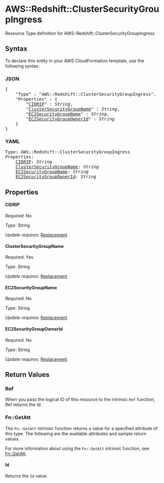 # AWS::Redshift::ClusterSecurityGroupIngress

Resource Type definition for AWS::Redshift::ClusterSecurityGroupIngress

## Syntax

To declare this entity in your AWS CloudFormation template, use the following syntax:

### JSON

<pre>
{
    "Type" : "AWS::Redshift::ClusterSecurityGroupIngress",
    "Properties" : {
        "<a href="#cidrip" title="CIDRIP">CIDRIP</a>" : <i>String</i>,
        "<a href="#clustersecuritygroupname" title="ClusterSecurityGroupName">ClusterSecurityGroupName</a>" : <i>String</i>,
        "<a href="#ec2securitygroupname" title="EC2SecurityGroupName">EC2SecurityGroupName</a>" : <i>String</i>,
        "<a href="#ec2securitygroupownerid" title="EC2SecurityGroupOwnerId">EC2SecurityGroupOwnerId</a>" : <i>String</i>
    }
}
</pre>

### YAML

<pre>
Type: AWS::Redshift::ClusterSecurityGroupIngress
Properties:
    <a href="#cidrip" title="CIDRIP">CIDRIP</a>: <i>String</i>
    <a href="#clustersecuritygroupname" title="ClusterSecurityGroupName">ClusterSecurityGroupName</a>: <i>String</i>
    <a href="#ec2securitygroupname" title="EC2SecurityGroupName">EC2SecurityGroupName</a>: <i>String</i>
    <a href="#ec2securitygroupownerid" title="EC2SecurityGroupOwnerId">EC2SecurityGroupOwnerId</a>: <i>String</i>
</pre>

## Properties

#### CIDRIP

_Required_: No

_Type_: String

_Update requires_: [Replacement](https://docs.aws.amazon.com/AWSCloudFormation/latest/UserGuide/using-cfn-updating-stacks-update-behaviors.html#update-replacement)

#### ClusterSecurityGroupName

_Required_: Yes

_Type_: String

_Update requires_: [Replacement](https://docs.aws.amazon.com/AWSCloudFormation/latest/UserGuide/using-cfn-updating-stacks-update-behaviors.html#update-replacement)

#### EC2SecurityGroupName

_Required_: No

_Type_: String

_Update requires_: [Replacement](https://docs.aws.amazon.com/AWSCloudFormation/latest/UserGuide/using-cfn-updating-stacks-update-behaviors.html#update-replacement)

#### EC2SecurityGroupOwnerId

_Required_: No

_Type_: String

_Update requires_: [Replacement](https://docs.aws.amazon.com/AWSCloudFormation/latest/UserGuide/using-cfn-updating-stacks-update-behaviors.html#update-replacement)

## Return Values

### Ref

When you pass the logical ID of this resource to the intrinsic `Ref` function, Ref returns the Id.

### Fn::GetAtt

The `Fn::GetAtt` intrinsic function returns a value for a specified attribute of this type. The following are the available attributes and sample return values.

For more information about using the `Fn::GetAtt` intrinsic function, see [Fn::GetAtt](https://docs.aws.amazon.com/AWSCloudFormation/latest/UserGuide/intrinsic-function-reference-getatt.html).

#### Id

Returns the <code>Id</code> value.

